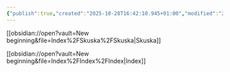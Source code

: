 ```yaml
---
{"publish":true,"created":"2025-10-28T16:42:10.945+01:00","modified":"2025-10-29T11:08:05.110+01:00","cssclasses":""}
---
```



[[obsidian://open?vault=New beginning&file=Index%2FSkuska%2FSkuska\|Skuska]]

[[obsidian://open?vault=New beginning&file=Index%2FIndex%2FIndex\|Index]]

